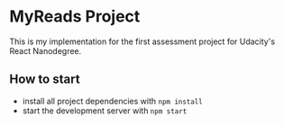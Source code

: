# MyReads Project

This is my implementation for the first assessment project for Udacity's React Nanodegree.

## How to start

- install all project dependencies with `npm install`
- start the development server with `npm start`
